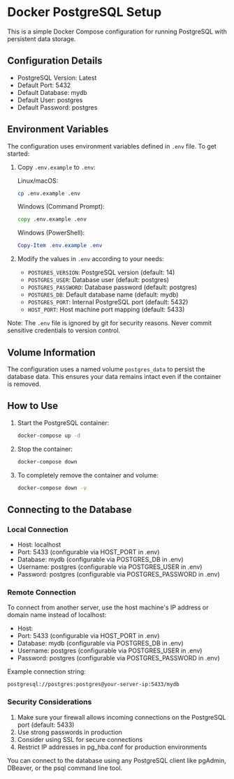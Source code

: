 # Docker PostgreSQL Setup

This is a simple Docker Compose configuration for running PostgreSQL with persistent data storage.

## Configuration Details

- PostgreSQL Version: Latest
- Default Port: 5432
- Default Database: mydb
- Default User: postgres
- Default Password: postgres

## Environment Variables

The configuration uses environment variables defined in `.env` file. To get started:

1. Copy `.env.example` to `.env`:

   Linux/macOS:
   ```bash
   cp .env.example .env
   ```

   Windows (Command Prompt):
   ```cmd
   copy .env.example .env
   ```

   Windows (PowerShell):
   ```powershell
   Copy-Item .env.example .env
   ```

2. Modify the values in `.env` according to your needs:
   - `POSTGRES_VERSION`: PostgreSQL version (default: 14)
   - `POSTGRES_USER`: Database user (default: postgres)
   - `POSTGRES_PASSWORD`: Database password (default: postgres)
   - `POSTGRES_DB`: Default database name (default: mydb)
   - `POSTGRES_PORT`: Internal PostgreSQL port (default: 5432)
   - `HOST_PORT`: Host machine port mapping (default: 5433)

Note: The `.env` file is ignored by git for security reasons. Never commit sensitive credentials to version control.

## Volume Information

The configuration uses a named volume `postgres_data` to persist the database data. This ensures your data remains intact even if the container is removed.

## How to Use

1. Start the PostgreSQL container:
   ```bash
   docker-compose up -d
   ```

2. Stop the container:
   ```bash
   docker-compose down
   ```

3. To completely remove the container and volume:
   ```bash
   docker-compose down -v
   ```

## Connecting to the Database

### Local Connection
- Host: localhost
- Port: 5433 (configurable via HOST_PORT in .env)
- Database: mydb (configurable via POSTGRES_DB in .env)
- Username: postgres (configurable via POSTGRES_USER in .env)
- Password: postgres (configurable via POSTGRES_PASSWORD in .env)

### Remote Connection
To connect from another server, use the host machine's IP address or domain name instead of localhost:
- Host: <your-server-ip-address>
- Port: 5433 (configurable via HOST_PORT in .env)
- Database: mydb (configurable via POSTGRES_DB in .env)
- Username: postgres (configurable via POSTGRES_USER in .env)
- Password: postgres (configurable via POSTGRES_PASSWORD in .env)

Example connection string:
```
postgresql://postgres:postgres@your-server-ip:5433/mydb
```

### Security Considerations
1. Make sure your firewall allows incoming connections on the PostgreSQL port (default: 5433)
2. Use strong passwords in production
3. Consider using SSL for secure connections
4. Restrict IP addresses in pg_hba.conf for production environments

You can connect to the database using any PostgreSQL client like pgAdmin, DBeaver, or the psql command line tool.
